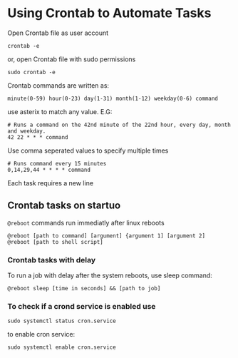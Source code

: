 # Using Crontab to Automate Tasks

Open Crontab file as user account
```
crontab -e
```

or, open Crontab file with sudo permissions

```
sudo crontab -e
```

Crontab commands are written as:
```
minute(0-59) hour(0-23) day(1-31) month(1-12) weekday(0-6) command
```
use asterix to match any value. E.G:
```
# Runs a command on the 42nd minute of the 22nd hour, every day, month and weekday.
42 22 * * * command 
```

Use comma seperated values to specify multiple times

```
# Runs command every 15 minutes
0,14,29,44 * * * * command
```

Each task requires a new line


## Crontab tasks on startuo

```@reboot``` commands run immediatly after linux reboots

```
@reboot [path to command] [argument] {argument 1] [argument 2]
@reboot [path to shell script]
```

### Crontab tasks with delay

To run a job with delay after the system reboots, use sleep command:

```
@reboot sleep [time in seconds] && [path to job]

```




### To check if a crond service is enabled use

```
sudo systemctl status cron.service
```

to enable cron service:

```
sudo systemctl enable cron.service
```




